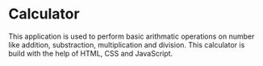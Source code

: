 # Calculator
This application is used to perform basic arithmatic operations on number like addition, substraction, multiplication and division.
This calculator is build with the help of HTML, CSS and JavaScript.
